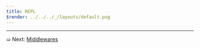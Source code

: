 ```yaml
---
title: REPL
$render: ../../../_/layouts/default.pug
---
```


---

➯ Next: [Middlewares](./docs/middlewares)
